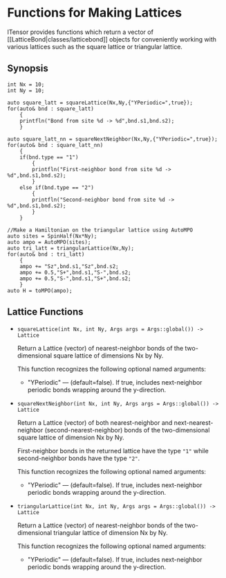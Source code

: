 # Functions for Making Lattices

ITensor provides functions which return a vector of [[LatticeBond|classes/latticebond]]
objects for conveniently working with various lattices such as the square lattice
or triangular lattice.

## Synopsis

    int Nx = 10;
    int Ny = 10;

    auto square_latt = squareLattice(Nx,Ny,{"YPeriodic=",true});
    for(auto& bnd : square_latt)
        {
        printfln("Bond from site %d -> %d",bnd.s1,bnd.s2);
        }

    auto square_latt_nn = squareNextNeighbor(Nx,Ny,{"YPeriodic=",true});
    for(auto& bnd : square_latt_nn)
        {
        if(bnd.type == "1")
            {
            printfln("First-neighbor bond from site %d -> %d",bnd.s1,bnd.s2);
            }
        else if(bnd.type == "2")
            {
            printfln("Second-neighbor bond from site %d -> %d",bnd.s1,bnd.s2);
            }
        }

    //Make a Hamiltonian on the triangular lattice using AutoMPO
    auto sites = SpinHalf(Nx*Ny);
    auto ampo = AutoMPO(sites);
    auto tri_latt = triangularLattice(Nx,Ny);
    for(auto& bnd : tri_latt)
        {
        ampo += "Sz",bnd.s1,"Sz",bnd.s2;
        ampo += 0.5,"S+",bnd.s1,"S-",bnd.s2;
        ampo += 0.5,"S-",bnd.s1,"S+",bnd.s2;
        }
    auto H = toMPO(ampo);

## Lattice Functions

* ```
  squareLattice(int Nx, int Ny, Args args = Args::global()) -> Lattice
  ```
  
  Return a Lattice (vector<LatticeBond>) of nearest-neighbor bonds of
  the two-dimensional square lattice of dimensions Nx by Ny.

  This function recognizes the following optional named arguments:
  
  * "YPeriodic" &mdash; (default=false). If true, includes next-neighbor periodic bonds wrapping around the y-direction.


* ```
  squareNextNeighbor(int Nx, int Ny, Args args = Args::global()) -> Lattice
  ```
  
  Return a Lattice (vector<LatticeBond>) of both nearest-neighbor and
  next-nearest-neighbor (second-nearest-neighbor) bonds of
  the two-dimensional square lattice of dimension Nx by Ny.

  First-neighbor bonds in the returned lattice have the type `"1"` 
  while second-neighbor bonds have the type `"2"`.

  This function recognizes the following optional named arguments:
  
  * "YPeriodic" &mdash; (default=false). If true, includes next-neighbor periodic bonds wrapping around the y-direction.

* ```
  triangularLattice(int Nx, int Ny, Args args = Args::global()) -> Lattice
  ```
  
  Return a Lattice (vector<LatticeBond>) of nearest-neighbor
  bonds of the two-dimensional triangular lattice of dimension Nx by Ny.

  This function recognizes the following optional named arguments:
  
  * "YPeriodic" &mdash; (default=false). If true, includes next-neighbor periodic bonds wrapping around the y-direction.
